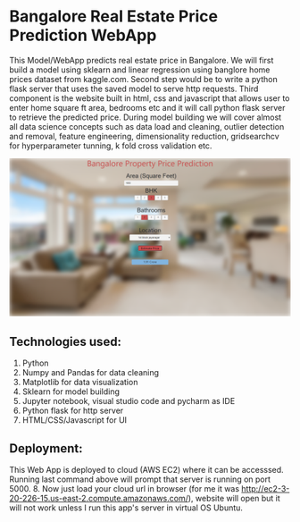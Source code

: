 # Bangalore Real Estate Price Prediction WebApp
This Model/WebApp predicts real estate price in Bangalore. We will first build a model using sklearn and linear regression using banglore home prices dataset from kaggle.com. Second step would be to write a python flask server that uses the saved model to serve http requests. Third component is the website built in html, css and javascript that allows user to enter home square ft area, bedrooms etc and it will call python flask server to retrieve the predicted price. During model building we will cover almost all data science concepts such as data load and cleaning, outlier detection and removal, feature engineering, dimensionality reduction, gridsearchcv for hyperparameter tunning, k fold cross validation etc.

![image](WebApp.png)
## Technologies used:
1. Python
2. Numpy and Pandas for data cleaning
3. Matplotlib for data visualization
4. Sklearn for model building
5. Jupyter notebook, visual studio code and pycharm as IDE
6. Python flask for http server
7. HTML/CSS/Javascript for UI

## Deployment:
This Web App is deployed to cloud (AWS EC2) where it can be accesssed. Running last command above will prompt that server is running on port 5000. 8. Now just load your cloud url in browser (for me it was http://ec2-3-20-226-15.us-east-2.compute.amazonaws.com/), website will open but it will not work unless I run this app's server in virtual OS Ubuntu.
